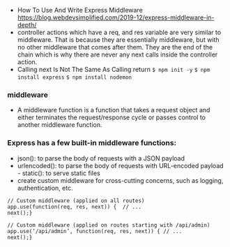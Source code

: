 - How To Use And Write Express Middleware https://blog.webdevsimplified.com/2019-12/express-middleware-in-depth/
- controller actions which have a req, and res variable are very similar to middleware. That is because they are essentially middleware, but with no other middleware that comes after them. They are the end of the chain which is why there are never any next calls inside the controller action.
- Calling next Is Not The Same As Calling return
```$ npm init -y```
```$ npm install express```
```$ npm install nodemon```
### middleware
- A middleware function is a function that takes a request object and either terminates the request/response cycle or passes control to another middleware function.
### Express has a few built-in middleware functions:
- json(): to parse the body of requests with a JSON payload
- urlencoded(): to parse the body of requests with URL-encoded payload - static(): to serve static files
- create custom middleware for cross-cutting concerns, such as logging, authentication, etc.
```
// Custom middleware (applied on all routes)
app.use(function(req, res, next)) {  // ...
next();}
```
```
// Custom middleware (applied on routes starting with /api/admin)
app.use(‘/api/admin’, function(req, res, next)) { // ...
next();}
```